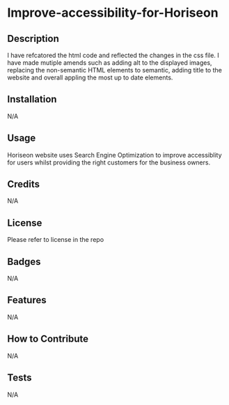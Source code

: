 # Improve-accessibility-for-Horiseon

## Description 

I have refcatored the html code and reflected the changes in the css file. I have made mutiple amends such as adding alt to the displayed images, replacing the non-semantic HTML elements to semantic, adding title to the website and overall appling the most up to date elements. 

## Installation

N/A

## Usage

Horiseon website uses Search Engine Optimization to improve accessiblity for users whilst providing the right customers for the business owners.

## Credits

N/A

## License

Please refer to license in the repo

## Badges

N/A

## Features

N/A

## How to Contribute

N/A

## Tests

N/A